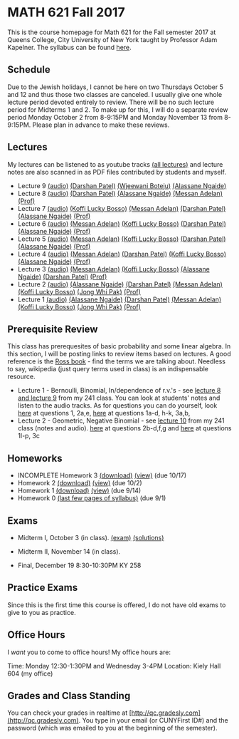 # MATH 621 Fall 2017

This is the course homepage for Math 621 for the Fall semester 2017 at Queens College, City University of New York taught by Professor Adam Kapelner. The syllabus can be found [here](https://raw.githubusercontent.com/kapelner/QC_Math_621_Fall_2017/master/syllabus/syllabus.pdf).

## Schedule

Due to the Jewish holidays, I cannot be here on two Thursdays October 5 and 12 and thus those two classes are canceled. I usually give one whole lecture period devoted entirely to review. There will be no such lecture period for Midterms 1 and 2. To make up for this, I will do a separate review period Monday October 2 from 8-9:15PM and Monday November 13 from 8-9:15PM. Please plan in advance to make these reviews.

## Lectures

My lectures can be listened to as youtube tracks [(all lectures)](https://www.youtube.com/playlist?list=PLIwvCnCDnF14p6ElRTAo142m2e1-vz0Ay) and lecture notes are also scanned in as PDF files contributed by students and myself.

<!--
* Lecture 23 [(audio)](https://youtu.be/3ootpia0) [(Marcin Sendrowicz Lecs22&23)](https://github.com/kapelner/QC_Math_621_Fall_2017/blob/master/lectures/lec23marcin.pdf) [(Anvar Ashurov)](https://github.com/kapelner/QC_Math_621_Fall_2017/blob/master/lectures/lec23ash.pdf)  [(Linagyong Chen)](https://github.com/kapelner/QC_Math_621_Fall_2017/blob/master/lectures/lec23chenl.pdf) [(Ken Zou)](https://github.com/kapelner/QC_Math_621_Fall_2017/blob/master/lectures/lec23zou.pdf) [(Sherly Zheng)](https://github.com/kapelner/QC_Math_621_Fall_2017/blob/master/lectures/lec23zheng.pdf) [(Randip Parhar)](https://github.com/kapelner/QC_Math_621_Fall_2017/blob/master/lectures/lec23parhar.pdf) [(Prof)](https://github.com/kapelner/QC_Math_621_Fall_2017/blob/master/lectures/lec23kap.pdf)
* Lecture 22 [(audio)](https://youtu.be/h3jmpbvf) [(Anvar Ashurov)](https://github.com/kapelner/QC_Math_621_Fall_2017/blob/master/lectures/lec22ash.pdf) [(Ken Zou)](https://github.com/kapelner/QC_Math_621_Fall_2017/blob/master/lectures/lec22zou.pdf) [(Sherly Zheng)](https://github.com/kapelner/QC_Math_621_Fall_2017/blob/master/lectures/lec22zheng.pdf) [(Linagyong Chen)](https://github.com/kapelner/QC_Math_621_Fall_2017/blob/master/lectures/lec22chenl.pdf) [(Cynthia Rivera)](https://github.com/kapelner/QC_Math_621_Fall_2017/blob/master/lectures/lec22rivera.pdf) [(Monique Tang)](https://github.com/kapelner/QC_Math_621_Fall_2017/blob/master/lectures/lec22tang.pdf) [(Andrew Kwak)](https://github.com/kapelner/QC_Math_621_Fall_2017/blob/master/lectures/lec22kwak.pdf) [(Prof)](https://github.com/kapelner/QC_Math_621_Fall_2017/blob/master/lectures/lec22kap.pdf)
* Lecture 21 [(audio)](https://youtu.be/pmilrdvr) [(Marcin Sendrowicz)](https://github.com/kapelner/QC_Math_621_Fall_2017/blob/master/lectures/lec21marcin.pdf)  [(Cynthia Rivera)](https://github.com/kapelner/QC_Math_621_Fall_2017/blob/master/lectures/lec21rivera.pdf)[(Liangyong Chen)](https://github.com/kapelner/QC_Math_621_Fall_2017/blob/master/lectures/lec21chenl.pdf) [(Sherly Zheng)](https://github.com/kapelner/QC_Math_621_Fall_2017/blob/master/lectures/lec21zheng.pdf) [(Nhi Tran)](https://github.com/kapelner/QC_Math_621_Fall_2017/blob/master/lectures/lec21tran.pdf) [(Randip Parhar)](https://github.com/kapelner/QC_Math_621_Fall_2017/blob/master/lectures/lec21parhar.pdf) [(Prof)](https://github.com/kapelner/QC_Math_621_Fall_2017/blob/master/lectures/lec21kap.pdf)
* Lecture 20 [(audio)](https://youtu.be/hlw3yd1n) [(Marcin Sendrowicz Lecs19&20)](https://github.com/kapelner/QC_Math_621_Fall_2017/blob/master/lectures/lec20marcin.pdf) [(Cynthia Rivera)](https://github.com/kapelner/QC_Math_621_Fall_2017/blob/master/lectures/lec20rivera.pdf) [(Liangyong Chen)](https://github.com/kapelner/QC_Math_621_Fall_2017/blob/master/lectures/lec20chenl.pdf) [(Randip Parhar)](https://github.com/kapelner/QC_Math_621_Fall_2017/blob/master/lectures/lec20parhar.pdf) [(Sherly Zheng)](https://github.com/kapelner/QC_Math_621_Fall_2017/blob/master/lectures/lec20zheng.pdf) [(Andrew Kwak)](https://github.com/kapelner/QC_Math_621_Fall_2017/blob/master/lectures/lec20kwak.pdf) [(Prof)](https://github.com/kapelner/QC_Math_621_Fall_2017/blob/master/lectures/lec20kap.pdf)
* Lecture 19 [(audio)](https://youtu.be/2z2ankqe) [(Randip Parhar)](https://github.com/kapelner/QC_Math_621_Fall_2017/blob/master/lectures/lec19parhar.pdf) [(Xiaowei Chen)](https://github.com/kapelner/QC_Math_621_Fall_2017/blob/master/lectures/lec19xchen.pdf) [(Linagyong Chen)](https://github.com/kapelner/QC_Math_621_Fall_2017/blob/master/lectures/lec19chen.pdf) [(Anvar Ashurov)](https://github.com/kapelner/QC_Math_621_Fall_2017/blob/master/lectures/lec19ash.pdf) [(Cynthia Rivera)](https://github.com/kapelner/QC_Math_621_Fall_2017/blob/master/lectures/lec19riv.pdf) [(Monique Tang)](https://github.com/kapelner/QC_Math_621_Fall_2017/blob/master/lectures/lec19tang.pdf) [(Prof)](https://github.com/kapelner/QC_Math_621_Fall_2017/blob/master/lectures/lec19kap.pdf)
* Lecture 18 [(audio)](https://youtu.be/p4ka2adx) [(Marcin Sendrowicz Lecs17&18)](https://github.com/kapelner/QC_Math_621_Fall_2017/blob/master/lectures/lec18marcin.pdf) [(Xiaowei Chen)](https://github.com/kapelner/QC_Math_621_Fall_2017/blob/master/lectures/lec18chenx.pdf) [(Liangyong Chen)](https://github.com/kapelner/QC_Math_621_Fall_2017/blob/master/lectures/lec18chen.pdf) [(Cynthia Rivera)](https://github.com/kapelner/QC_Math_621_Fall_2017/blob/master/lectures/lec18riv.pdf) [(Monique Tang)](https://github.com/kapelner/QC_Math_621_Fall_2017/blob/master/lectures/lec18tang.pdf) [(Sherly Zheng)](https://github.com/kapelner/QC_Math_621_Fall_2017/blob/master/lectures/lec18zheng.pdf) [(Randip Parhar)](https://github.com/kapelner/QC_Math_621_Fall_2017/blob/master/lectures/lec18parhar.pdf) [(Anvar Ashurov)](https://github.com/kapelner/QC_Math_621_Fall_2017/blob/master/lectures/lec18ash.pdf) [(Prof)](https://github.com/kapelner/QC_Math_621_Fall_2017/blob/master/lectures/lec18kap.pdf)
* Lecture 17 [(audio)](https://youtu.be/cpfktqg0) [(Xiaowei Chen)](https://github.com/kapelner/QC_Math_621_Fall_2017/blob/master/lectures/lec17chenx.pdf) [(Anvar Ashurov)](https://github.com/kapelner/QC_Math_621_Fall_2017/blob/master/lectures/lec17ash.pdf) [(Monique Tang)](https://github.com/kapelner/QC_Math_621_Fall_2017/blob/master/lectures/lec17tang.pdf) [(Cynthia Rivera)](https://github.com/kapelner/QC_Math_621_Fall_2017/blob/master/lectures/lec17rivera.pdf) [(Nhi Tran)](https://github.com/kapelner/QC_Math_621_Fall_2017/blob/master/lectures/lec17tran.pdf) [(Prof)](https://github.com/kapelner/QC_Math_621_Fall_2017/blob/master/lectures/lec17kap.pdf) 
* Lecture 16 [(audio)](https://youtu.be/dtq1weqe) [(Marcin Sendrowicz Lecs14-16)](https://github.com/kapelner/QC_Math_621_Fall_2017/blob/master/lectures/lec16marcin.pdf) [(Xiaowei Chen)](https://github.com/kapelner/QC_Math_621_Fall_2017/blob/master/lectures/lec16chenx.pdf) [(Anvar Ashurov)](https://github.com/kapelner/QC_Math_621_Fall_2017/blob/master/lectures/lec16ash.pdf) [(Cynthia Rivera)](https://github.com/kapelner/QC_Math_621_Fall_2017/blob/master/lectures/lec16rivera.pdf) [(Nhi Tran)](https://github.com/kapelner/QC_Math_621_Fall_2017/blob/master/lectures/lec16tran.pdf)  [(Sherly Zheng)](https://github.com/kapelner/QC_Math_621_Fall_2017/blob/master/lectures/lec16zheng.pdf) [(Prof)](https://github.com/kapelner/QC_Math_621_Fall_2017/blob/master/lectures/lec16kap.pdf)
* Lecture 15 [(audio)](https://youtu.be/lropjc22) [(Randip Parhar)](https://github.com/kapelner/QC_Math_621_Fall_2017/blob/master/lectures/lec15parhar.pdf) [(Anvar Ashurov)](https://github.com/kapelner/QC_Math_621_Fall_2017/blob/master/lectures/lec15ash.pdf) [(Nhi Tran)](https://github.com/kapelner/QC_Math_621_Fall_2017/blob/master/lectures/lec15tran.pdf) [(Sherly Zheng)](https://github.com/kapelner/QC_Math_621_Fall_2017/blob/master/lectures/lec15zheng.pdf) [(Monique Tang)](https://github.com/kapelner/QC_Math_621_Fall_2017/blob/master/lectures/lec15tang.pdf) [(Prof)](https://github.com/kapelner/QC_Math_621_Fall_2017/blob/master/lectures/lec15kap.pdf)
* Lecture 14 [(audio)](https://youtu.be/1hhre5sf) [(Sherly Zheng)](https://github.com/kapelner/QC_Math_621_Fall_2017/blob/master/lectures/lec14zheng.pdf) [(Monique Tang)](https://github.com/kapelner/QC_Math_621_Fall_2017/blob/master/lectures/lec14tang.pdf) [(Nhi Tran)](https://github.com/kapelner/QC_Math_621_Fall_2017/blob/master/lectures/lec14tran.pdf) [(Cynthia Rivera)](https://github.com/kapelner/QC_Math_621_Fall_2017/blob/master/lectures/lec14rivera.pdf) [(Tahir Vali)](https://github.com/kapelner/QC_Math_621_Fall_2017/blob/master/lectures/lec14tahir.pdf) [(Randip Parhar)](https://github.com/kapelner/QC_Math_621_Fall_2017/blob/master/lectures/lec14parhar.pdf) [(Andrew Kwak)](https://github.com/kapelner/QC_Math_621_Fall_2017/blob/master/lectures/lec14kwak.pdf) [(Prof)](https://github.com/kapelner/QC_Math_621_Fall_2017/blob/master/lectures/lec14kap.pdf)
* Lecture 13 [(audio)](https://youtu.be/sry3aigr) [(Marcin Sendrowicz Lec12&13)](https://github.com/kapelner/QC_Math_621_Fall_2017/blob/master/lectures/lec13marcin.pdf)  [(Sherly Zheng)](https://github.com/kapelner/QC_Math_621_Fall_2017/blob/master/lectures/lec13zheng.pdf) [(Nhi Tran)](https://github.com/kapelner/QC_Math_621_Fall_2017/blob/master/lectures/lec13tran.pdf) [(Cynthia Rivera)](https://github.com/kapelner/QC_Math_621_Fall_2017/blob/master/lectures/lec13rivera.pdf) [(Tahir Vali)](https://github.com/kapelner/QC_Math_621_Fall_2017/blob/master/lectures/lec13tahir.pdf) [(Randip Parhar)](https://github.com/kapelner/QC_Math_621_Fall_2017/blob/master/lectures/lec13parhar.pdf) [(Andrew Kwak)](https://github.com/kapelner/QC_Math_621_Fall_2017/blob/master/lectures/lec13kwak.pdf) [(Monique Tang)](https://github.com/kapelner/QC_Math_621_Fall_2017/blob/master/lectures/lec13tang.pdf) [(Prof)](https://github.com/kapelner/QC_Math_621_Fall_2017/blob/master/lectures/lec13kap.pdf)
* Lecture 12 [(audio)](https://youtu.be/jsdqidv5)  [(Sherly Zheng)](https://github.com/kapelner/QC_Math_621_Fall_2017/blob/master/lectures/lec12zheng.pdf) [(Randip Parhar)](https://github.com/kapelner/QC_Math_621_Fall_2017/blob/master/lectures/lec12parhar.pdf) [(Mohammed Jalal)](https://github.com/kapelner/QC_Math_621_Fall_2017/blob/master/lectures/lec12jalal.pdf) [(Tahir Vali)](https://github.com/kapelner/QC_Math_621_Fall_2017/blob/master/lectures/lec12vali.pdf) [(Monique Tang)](https://github.com/kapelner/QC_Math_621_Fall_2017/blob/master/lectures/lec12tang.pdf) [(Prof)](https://github.com/kapelner/QC_Math_621_Fall_2017/blob/master/lectures/lec12kap.pdf)
* Lecture 11 [(audio)](https://youtu.be/55tyrkpw) [(Marcin Sendrowicz Lec10&11)](https://github.com/kapelner/QC_Math_621_Fall_2017/blob/master/lectures/lec11marcin.pdf) [(Randip Parhar)](https://github.com/kapelner/QC_Math_621_Fall_2017/blob/master/lectures/lec11parhar.pdf) [(Mohammed Jalal)](https://github.com/kapelner/QC_Math_621_Fall_2017/blob/master/lectures/lec11jalal.pdf) [(Sherly Zheng)](https://github.com/kapelner/QC_Math_621_Fall_2017/blob/master/lectures/lec11zheng.pdf) [(Nhi Tran)](https://github.com/kapelner/QC_Math_621_Fall_2017/blob/master/lectures/lec11tran.pdf) [(Tahir Vali)](https://github.com/kapelner/QC_Math_621_Fall_2017/blob/master/lectures/lec11vali.pdf) [(Monique Tang)](https://github.com/kapelner/QC_Math_621_Fall_2017/blob/master/lectures/lec11tang.pdf) [(Prof)](https://github.com/kapelner/QC_Math_621_Fall_2017/blob/master/lectures/lec11kap.pdf) 
* Lecture 10 [(audio)](https://youtu.be/im3u2zln) [(Mohammed Jalal)](https://github.com/kapelner/QC_Math_621_Fall_2017/blob/master/lectures/lec10jalal.pdf) [(Sherly Zheng)](https://github.com/kapelner/QC_Math_621_Fall_2017/blob/master/lectures/lec10zheng.pdf) [(Nhi Tran)](https://github.com/kapelner/QC_Math_621_Fall_2017/blob/master/lectures/lec10tran.pdf) [(Cynthia Rivera)](https://github.com/kapelner/QC_Math_621_Fall_2017/blob/master/lectures/lec10riv.pdf) [(Andrew Kwak)](https://github.com/kapelner/QC_Math_621_Fall_2017/blob/master/lectures/lec10kwak.pdf) [(Monique Tang)](https://github.com/kapelner/QC_Math_621_Fall_2017/blob/master/lectures/lec10tang.pdf) [(Prof)](https://github.com/kapelner/QC_Math_621_Fall_2017/blob/master/lectures/lec10kap.pdf) -->
* Lecture 9 [(audio)](https://youtu.be/GxPsFCQkqmE) [(Darshan Patel)](https://github.com/kapelner/QC_Math_621_Fall_2017/blob/master/lectures/lec09patel.pdf) [(Wjeewani Boteju)](https://github.com/kapelner/QC_Math_621_Fall_2017/blob/master/lectures/lec09boteju.pdf)  [(Alassane Ngaide)](https://github.com/kapelner/QC_Math_621_Fall_2017/blob/master/lectures/lec09ngaide.pdf) 
* Lecture 8 [(audio)](https://youtu.be/U_B3tdUCQKI) [(Darshan Patel)](https://github.com/kapelner/QC_Math_621_Fall_2017/blob/master/lectures/lec08patel.pdf) [(Alassane Ngaide)](https://github.com/kapelner/QC_Math_621_Fall_2017/blob/master/lectures/lec08ngaide.pdf) [(Messan Adelan)](https://github.com/kapelner/QC_Math_621_Fall_2017/blob/master/lectures/lec08adelan.pdf) [(Prof)](https://github.com/kapelner/QC_Math_621_Fall_2017/blob/master/lectures/lec08kap.pdf)
* Lecture 7 [(audio)](https://youtu.be/nlqa6SniGa8) [(Koffi Lucky Bosso)](https://github.com/kapelner/QC_Math_621_Fall_2017/blob/master/lectures/lec07bosso.pdf) [(Messan Adelan)](https://github.com/kapelner/QC_Math_621_Fall_2017/blob/master/lectures/lec07adelan.pdf) [(Darshan Patel)](https://github.com/kapelner/QC_Math_621_Fall_2017/blob/master/lectures/lec07patel.pdf) [(Alassane Ngaide)](https://github.com/kapelner/QC_Math_621_Fall_2017/blob/master/lectures/lec07ngaide.pdf) [(Prof)](https://github.com/kapelner/QC_Math_621_Fall_2017/blob/master/lectures/lec07kap.pdf)
* Lecture 6 [(audio)](https://youtu.be/2QSoDxHjQl8) [(Messan Adelan)](https://github.com/kapelner/QC_Math_621_Fall_2017/blob/master/lectures/lec06adelan.pdf) [(Koffi Lucky Bosso)](https://github.com/kapelner/QC_Math_621_Fall_2017/blob/master/lectures/lec06bosso.pdf) [(Darshan Patel)](https://github.com/kapelner/QC_Math_621_Fall_2017/blob/master/lectures/lec06patel.pdf) [(Alassane Ngaide)](https://github.com/kapelner/QC_Math_621_Fall_2017/blob/master/lectures/lec06ngaide.pdf) [(Prof)](https://github.com/kapelner/QC_Math_621_Fall_2017/blob/master/lectures/lec06kap.pdf)
* Lecture 5 [(audio)](https://youtu.be/OoQo6WD-bkI) [(Messan Adelan)](https://github.com/kapelner/QC_Math_621_Fall_2017/blob/master/lectures/lec05adelan.pdf) [(Koffi Lucky Bosso)](https://github.com/kapelner/QC_Math_621_Fall_2017/blob/master/lectures/lec05bosso.pdf) [(Darshan Patel)](https://github.com/kapelner/QC_Math_621_Fall_2017/blob/master/lectures/lec05patel.pdf) [(Alassane Ngaide)](https://github.com/kapelner/QC_Math_621_Fall_2017/blob/master/lectures/lec05ngaide.pdf) [(Prof)](https://github.com/kapelner/QC_Math_621_Fall_2017/blob/master/lectures/lec05kap.pdf)
* Lecture 4 [(audio)](https://youtu.be/-p6QRynD-mU) [(Messan Adelan)](https://github.com/kapelner/QC_Math_621_Fall_2017/blob/master/lectures/lec04adelan.pdf) [(Darshan Patel)](https://github.com/kapelner/QC_Math_621_Fall_2017/blob/master/lectures/lec04patel.pdf) [(Koffi Lucky Bosso)](https://github.com/kapelner/QC_Math_621_Fall_2017/blob/master/lectures/lec04bosso.pdf) [(Alassane Ngaide)](https://github.com/kapelner/QC_Math_621_Fall_2017/blob/master/lectures/lec04ngaide.pdf) [(Prof)](https://github.com/kapelner/QC_Math_621_Fall_2017/blob/master/lectures/lec04kap.pdf)
* Lecture 3 [(audio)](https://youtu.be/AErJWYTfGXc) [(Messan Adelan)](https://github.com/kapelner/QC_Math_621_Fall_2017/blob/master/lectures/lec03adelan.pdf) [(Koffi Lucky Bosso)](https://github.com/kapelner/QC_Math_621_Fall_2017/blob/master/lectures/lec03bosso.pdf) [(Alassane Ngaide)](https://github.com/kapelner/QC_Math_621_Fall_2017/blob/master/lectures/lec03ngaide.pdf) [(Darshan Patel)](https://github.com/kapelner/QC_Math_621_Fall_2017/blob/master/lectures/lec03patel.pdf) [(Prof)](https://github.com/kapelner/QC_Math_621_Fall_2017/blob/master/lectures/lec03kap.pdf)
* Lecture 2 [(audio)](https://youtu.be/NByGnSrAdPg) [(Alassane Ngaide)](https://github.com/kapelner/QC_Math_621_Fall_2017/blob/master/lectures/lec02ngaide.pdf) [(Darshan Patel)](https://github.com/kapelner/QC_Math_621_Fall_2017/blob/master/lectures/lec02patel.pdf) [(Messan Adelan)](https://github.com/kapelner/QC_Math_621_Fall_2017/blob/master/lectures/lec02adelan.pdf) [(Koffi Lucky Bosso)](https://github.com/kapelner/QC_Math_621_Fall_2017/blob/master/lectures/lec02bosso.pdf) [(Jong Whi Pak)](https://github.com/kapelner/QC_Math_621_Fall_2017/blob/master/lectures/lec02pak.pdf) [(Prof)](https://github.com/kapelner/QC_Math_621_Fall_2017/blob/master/lectures/lec02kap.pdf)
* Lecture 1 [(audio)](https://youtu.be/WBV7lcyVaJA) [(Alassane Ngaide)](https://github.com/kapelner/QC_Math_621_Fall_2017/blob/master/lectures/lec01ngaide.pdf) [(Darshan Patel)](https://github.com/kapelner/QC_Math_621_Fall_2017/blob/master/lectures/lec01patel.pdf) [(Messan Adelan)](https://github.com/kapelner/QC_Math_621_Fall_2017/blob/master/lectures/lec01adelan.pdf) [(Koffi Lucky Bosso)](https://github.com/kapelner/QC_Math_621_Fall_2017/blob/master/lectures/lec01bosso.pdf) [(Jong Whi Pak)](https://github.com/kapelner/QC_Math_621_Fall_2017/blob/master/lectures/lec01pak.pdf) [(Prof)](https://github.com/kapelner/QC_Math_621_Fall_2017/blob/master/lectures/lec01kap.pdf)  


## Prerequisite Review

This class has prerequesites of basic probability and some linear algebra. In this section, I will be posting links to review items based on lectures. A good reference is the [Ross book](https://www.amazon.com/First-Course-Probability-6th/dp/0130338516/ref=sr_1_6?ie=UTF8&qid=1504062810&sr=8-6&keywords=probability+ross) - find the terms we are talking about. Needless to say, wikipedia (just query terms used in class) is an indispensable resource.

* Lecture 1 - Bernoulli, Binomial, In/dependence of r.v.'s - see [lecture 8 and lecture 9](https://github.com/kapelner/QC_Math_241_Fall_2016) from my 241 class. You can look at students' notes and listen to the audio tracks. As for questions you can do yourself, look [here](https://github.com/kapelner/QC_Math_241_Fall_2016/blob/master/exams/midterm2/midterm2_solutions.pdf) at questions 1, 2a,e, [here](https://github.com/kapelner/QC_Math_241_Fall_2015/blob/master/exams/midterm2/midterm2_solutions.pdf) at questions 1a-d, h-k, 3a,b, 
* Lecture 2 - Geometric, Negative Binomial - see [lecture 10](https://github.com/kapelner/QC_Math_241_Fall_2016) from my 241 class (notes and audio). [here](https://github.com/kapelner/QC_Math_241_Fall_2016/blob/master/exams/midterm2/midterm2_solutions.pdf) at questions 2b-d,f,g and [here](https://github.com/kapelner/QC_Math_241_Fall_2015/blob/master/exams/midterm2/midterm2_solutions.pdf) at questions 1l-p, 3c


## Homeworks

<!--
* Homework 9 [(download)](https://github.com/kapelner/QC_Math_621_Fall_2017/blob/master/homeworks/hw09/hw09.pdf?raw=true) [(view)](https://github.com/kapelner/QC_Math_621_Fall_2017/blob/master/homeworks/hw09/hw09.pdf) (due 12/12)
* Homework 8 [(download)](https://github.com/kapelner/QC_Math_621_Fall_2017/blob/master/homeworks/hw08/hw08.pdf?raw=true) [(view)](https://github.com/kapelner/QC_Math_621_Fall_2017/blob/master/homeworks/hw08/hw08.pdf) (due 12/2)
* Homework 7 [(download)](https://github.com/kapelner/QC_Math_621_Fall_2017/blob/master/homeworks/hw07/hw07.pdf?raw=true) [(view)](https://github.com/kapelner/QC_Math_621_Fall_2017/blob/master/homeworks/hw07/hw07.pdf) (due 11/23)
* Homework 6 [(download)](https://github.com/kapelner/QC_Math_621_Fall_2017/blob/master/homeworks/hw06/hw06.pdf?raw=true) [(view)](https://github.com/kapelner/QC_Math_621_Fall_2017/blob/master/homeworks/hw06/hw06.pdf) (due 11/11)
* Homework 5 [(download)](https://github.com/kapelner/QC_Math_621_Fall_2017/blob/master/homeworks/hw05/hw05.pdf?raw=true) [(view)](https://github.com/kapelner/QC_Math_621_Fall_2017/blob/master/homeworks/hw05/hw05.pdf) (due 10/27)
* Homework 4 [(download)](https://github.com/kapelner/QC_Math_621_Fall_2017/blob/master/homeworks/hw04/hw04.pdf?raw=true) [(view)](https://github.com/kapelner/QC_Math_621_Fall_2017/blob/master/homeworks/hw04/hw04.pdf) (due 10/6)-->
* INCOMPLETE Homework 3 [(download)](https://github.com/kapelner/QC_Math_621_Fall_2017/blob/master/homeworks/hw03/hw03.pdf?raw=true) [(view)](https://github.com/kapelner/QC_Math_621_Fall_2017/blob/master/homeworks/hw03/hw03.pdf) (due 10/17)
* Homework 2 [(download)](https://github.com/kapelner/QC_Math_621_Fall_2017/blob/master/homeworks/hw02/hw02.pdf?raw=true) [(view)](https://github.com/kapelner/QC_Math_621_Fall_2017/blob/master/homeworks/hw02/hw02.pdf) (due 10/2)
* Homework 1 [(download)](https://github.com/kapelner/QC_Math_621_Fall_2017/blob/master/homeworks/hw01/hw01.pdf?raw=true) [(view)](https://github.com/kapelner/QC_Math_621_Fall_2017/blob/master/homeworks/hw01/hw01.pdf) (due 9/14)
* Homework 0 [(last few pages of syllabus)](https://github.com/kapelner/QC_Math_621_Fall_2017/blob/master/syllabus/syllabus.pdf?raw=true) (due 9/1)


## Exams

* Midterm I, October 3 (in class). [(exam)](https://github.com/kapelner/QC_Math_621_Fall_2017/blob/master/exams/midterm1/midterm1.pdf) [(solutions)](https://github.com/kapelner/QC_Math_621_Fall_2017/blob/master/exams/midterm1/midterm1_solutions.pdf)

* Midterm II, November 14 (in class). 

* Final, December 19 8:30-10:30PM KY 258

## Practice Exams

Since this is the first time this course is offered, I do not have old exams to give to you as practice.

## Office Hours

I *want* you to come to office hours! My office hours are:

Time: Monday 12:30-1:30PM and Wednesday 3-4PM
Location: Kiely Hall 604 (my office)

## Grades and Class Standing

You can check your grades in realtime at [http://qc.gradesly.com](http://qc.gradesly.com). You type in your email (or CUNYFirst ID#) and the password (which was emailed to you at the beginning of the semester).

